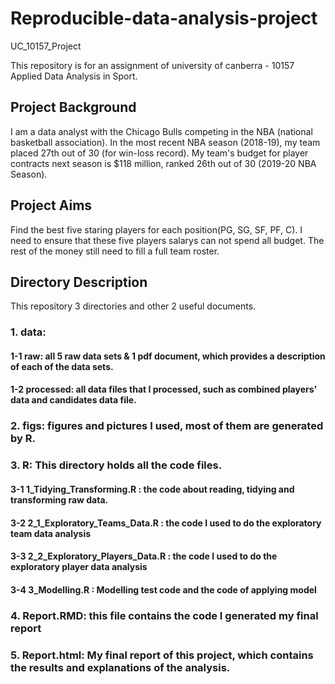 # Reproducible-data-analysis-project
UC_10157_Project

This repository is for an assignment of university of canberra - 10157 Applied Data Analysis in Sport.

## Project Background

I am a data analyst with the Chicago Bulls competing in the NBA (national basketball association). 
In the most recent NBA season (2018-19), my team placed 27th out of 30 (for win-loss record). My team's budget for player contracts next season  is $118 million, ranked 26th out of 30 (2019-20 NBA Season).

## Project Aims
Find the best five staring players for each position(PG, SG, SF, PF, C).
I need to ensure that these five players salarys can not spend all budget.
The rest of the money still need to fill a full team roster.

## Directory Description
This repository 3 directories and other 2 useful documents.
### 1. data: 
#### 1-1 raw: all 5 raw data sets & 1 pdf document, which provides a description of each of the data sets.
#### 1-2 processed: all data files that I processed, such as combined players' data and candidates data file.
         
### 2. figs: figures and pictures I used, most of them are generated by R.

### 3. R: This directory holds all the code files. 
#### 3-1  1_Tidying_Transforming.R : the code about reading, tidying and transforming raw data.
#### 3-2  2_1_Exploratory_Teams_Data.R : the code I used to do the exploratory team data analysis
#### 3-3  2_2_Exploratory_Players_Data.R :  the code I used to do the exploratory player data analysis
#### 3-4  3_Modelling.R : Modelling test code and the code of applying model

### 4. Report.RMD: this file contains the code I generated my final report

### 5. Report.html: My final report of this project, which contains the results and explanations of the analysis.







